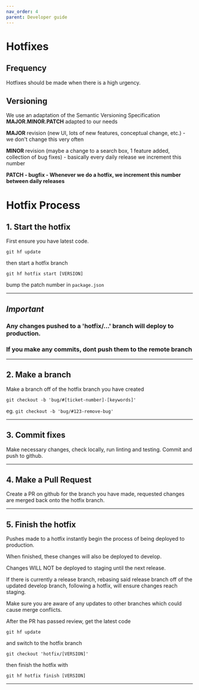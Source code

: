```yaml
---
nav_order: 4
parent: Developer guide
---
```

# Hotfixes

## Frequency
Hotfixes should be made when there is a high urgency.

## Versioning
We use an adaptation of the Semantic Versioning Specification **MAJOR.MINOR.PATCH** adapted to our needs

**MAJOR** revision (new UI, lots of new features, conceptual change, etc.) - we don't change this very often

**MINOR** revision (maybe a change to a search box, 1 feature added, collection of bug fixes) - basically every daily release we increment this number

<strong>**PATCH** - bugfix - Whenever we do a hotfix, we increment this number between daily releases </strong>

# Hotfix Process
## 1. Start the hotfix
First ensure you have latest code.

```
git hf update
```
then start a hotfix branch
```
git hf hotfix start [VERSION]
```
bump the patch number in `package.json`

---
## *Important*
### Any changes pushed to a 'hotfix/...' branch will deploy to production.
### If you make any commits, dont push them to the remote branch

---

## 2. Make a branch

Make a branch off of the hotfix branch you have created

```
git checkout -b 'bug/#[ticket-number]-[keywords]'
```
eg. `git checkout -b 'bug/#123-remove-bug'`

---
## 3. Commit fixes
Make necessary changes, check locally, run linting and testing.
Commit and push to github.

---
## 4. Make a Pull Request
Create a PR on github for the branch you have made, requested changes are merged back onto the hotfix branch.

---
## 5. Finish the hotfix

Pushes made to a hotfix instantly begin the process of being deployed to production.

When finished, these changes will also be deployed to develop.

Changes WILL NOT be deployed to staging until the next release.

If there is currently a release branch, rebasing said release branch off of the updated develop branch, following a hotfix, will ensure changes reach staging.

Make sure you are aware of any updates to other branches which could cause merge conflicts.

After the PR has passed review, get the latest code
```
git hf update
```
and switch to the hotfix branch
```
git checkout 'hotfix/[VERSION]'
```
then finish the hotfix with
```
git hf hotfix finish [VERSION]
```
---
